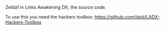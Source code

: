 Zelda1 in Links Awakening DX, the source code.


To use this you need the hackers toolbox: https://github.com/daid/LADX-Hackers-Toolbox
